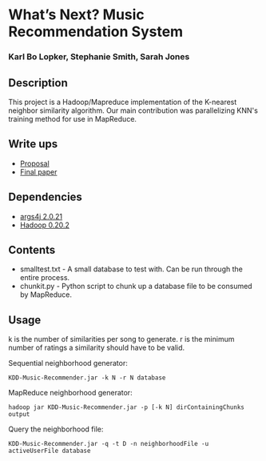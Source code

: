 What’s Next? Music Recommendation System
========================================
### Karl Bo Lopker, Stephanie Smith, Sarah Jones

Description
-----------
This project is a Hadoop/Mapreduce implementation of the K-nearest neighbor similarity algorithm. Our main contribution was parallelizing KNN's training method for use in MapReduce.

Write ups
--------
* [Proposal](https://docs.google.com/document/d/18yulhDmP1zktvbdwsnsth73NDUhM3rBdnQpP5M5wRDc/edit)
* [Final paper](https://github.com/blopker/KDD-Music-Recommender-MapReduce/blob/master/CS290NKNNMapReduceFinalPaper.pdf?raw=true)

Dependencies
------------
* [args4j 2.0.21](http://args4j.kohsuke.org/)
* [Hadoop 0.20.2](http://hadoop.apache.org/)

Contents
--------
* smalltest.txt - A small database to test with. Can be run through the entire process.
* chunkit.py - Python script to chunk up a database file to be consumed by MapReduce.

Usage
-----
k is the number of similarities per song to generate.
r is the minimum number of ratings a similarity should have to be valid.


Sequential neighborhood generator:

	KDD-Music-Recommender.jar -k N -r N database

MapReduce neighborhood generator:

	hadoop jar KDD-Music-Recommender.jar -p [-k N] dirContainingChunks output

Query the neighborhood file:

	KDD-Music-Recommender.jar -q -t D -n neighborhoodFile -u activeUserFile database
